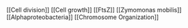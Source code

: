 [[Cell division]]
[[Cell growth]]
[[FtsZ]]
[[Zymomonas mobilis]]
[[Alphaproteobacteria]]
[[Chromosome Organization]]
